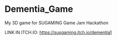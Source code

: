 # Dementia_Game
 My 3D game for SUGAMING Game Jam Hackathon

LINK IN ITCH.IO: https://susgaming.itch.io/dementia1
